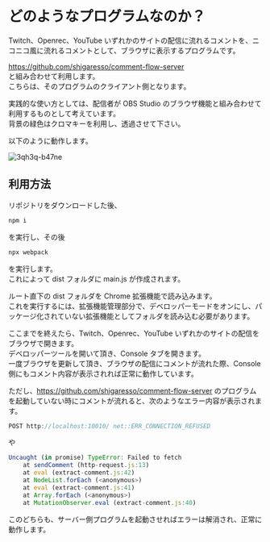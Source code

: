 # どのようなプログラムなのか？

Twitch、Openrec、YouTube いずれかのサイトの配信に流れるコメントを、ニコニコ風に流れるコメントとして、ブラウザに表示するプログラムです。  

https://github.com/shigaresso/comment-flow-server  
と組み合わせて利用します。  
こちらは、そのプログラムのクライアント側となります。  

実践的な使い方としては、配信者が OBS Studio のブラウザ機能と組み合わせて利用するものとして考えています。  
背景の緑色はクロマキーを利用し、透過させて下さい。  

以下のように動作します。  

![3qh3q-b47ne](https://user-images.githubusercontent.com/70837100/147489704-0f082eb9-d88d-4cb5-918e-85063773064d.gif)  

## 利用方法  

リポジトリをダウンロードした後、  

```zsh
npm i
```

を実行し、その後  

```zsh
npx webpack
```

を実行します。  
これによって dist フォルダに main.js が作成されます。  

ルート直下の dist フォルダを Chrome 拡張機能で読み込みます。  
これを実行するには、拡張機能管理部分で、デベロッパーモードをオンにし、パッケージ化されていない拡張機能としてフォルダを読み込む必要があります。  

ここまでを終えたら、Twitch、Openrec、YouTube いずれかのサイトの配信をブラウザで開きます。  
デベロッパーツールを開いて頂き、Console タブを開きます。  
一度ブラウザを更新して頂き、ブラウザの配信にコメントが流れた際、Console 側にもコメント内容が表示されれば正常に動作しています。  

ただし、https://github.com/shigaresso/comment-flow-server のプログラムを起動していない時にコメントが流れると、次のようなエラー内容が表示されます。  

```js
POST http://localhost:10010/ net::ERR_CONNECTION_REFUSED
```

や  

```js
Uncaught (in promise) TypeError: Failed to fetch
    at sendComment (http-request.js:13)
    at eval (extract-comment.js:42)
    at NodeList.forEach (<anonymous>)
    at eval (extract-comment.js:41)
    at Array.forEach (<anonymous>)
    at MutationObserver.eval (extract-comment.js:40)
```

このどちらも、サーバー側プログラムを起動させればエラーは解消され、正常に動作します。  